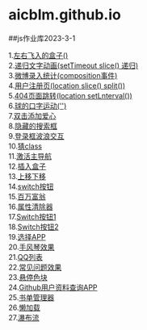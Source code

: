 # aicblm.github.io

##js作业库2023-3-1


1.<a href="./homework/1-左右飞入的盒子.html">左右飞入的盒子()</a><br>
2.<a href="./homework/2-T定时器.html">递归文字动画(setTimeout slice() 递归)</a><br>
3.<a href="./homework/3-微博录入框.html">微博录入统计(composition事件)</a><br>
4.<a href="./homework/4-注册用户/1.html">用户注册页(location slice() split())</a><br>
5.<a href="./homework/5-404页面跳转.html">404页面跳转(location setLnterval())</a><br>
6.<a href="./homework/6-口字移动/">球的口字运动('')</a><br>
7.<a href="./homework/7-双击添加爱心/1-双击添加爱心.html" target="_blank">双击添加爱心</a><br>
8.<a href="" class="not">隐藏的搜索框</a><br>
9.<a href="" class="not">登录框波浪交互</a><br>
10.<a href="./homework/10-猜class名.html">猜class</a><br>
11.<a href="./homework/11-激活菜单.html" class="half">激活主导航</a><br>
12.<a href="./homework/12-插入相邻盒子.html">插入盒子</a><br>
13.<a href="./homework/13-上下菜单.html">上移下移</a><br>
14.<a href="./homework/14-switch按钮.html">switch按钮</a><br>
15.<a href="./homework/15-百万富翁.html">百万富翁</a><br>
16.<a href="./homework/16-属性自动清除.html">属性清除器</a><br>
17.<a href="./homework/17-Switch按钮1.html" target="_blank">Switch按钮1</a><br>
18.<a href="./homework/18-Switch按钮2.html" target="_blank">Switch按钮2</a><br>
19.<a href="" class="not">选择APP</a><br>
20.<a href="./homework/20-手风琴.html" target="_blank">手风琴效果</a><br>
21.<a href="./homework/21-qq列表.html" class="not">QQ列表</a><br>
22.<a href="" class="not">常见问题效果</a><br>
23.<a href="./homework/23-悬停色块.html">悬停色块</a><br>
24.<a href="./homework/24-github.html">Github用户资料查询APP</a><br>
25.<a href="./homework/25-书单管理.html" class="">书单管理器</a><br>
26.<a href="./homework/26-懒加载.html" class="">懒加载</a><br>
27.<a href="./homework/27-瀑布流(waterfall stream).html" class="">瀑布流</a><br>
